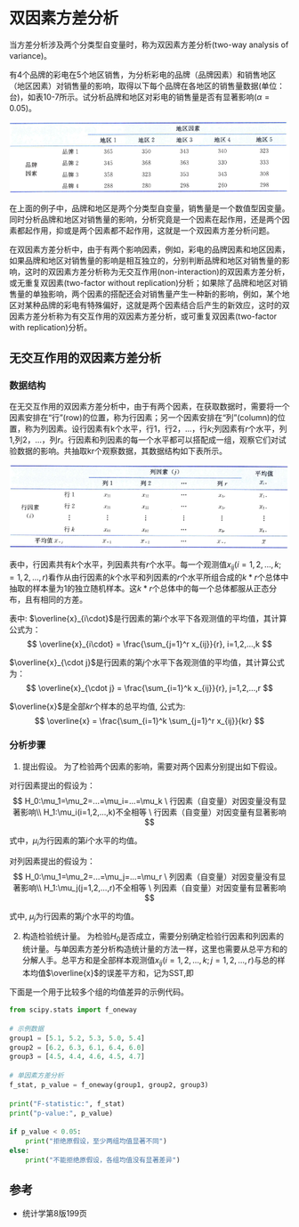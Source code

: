 # 双因素方差分析
当方差分析涉及两个分类型自变量时，称为双因素方差分析(two-way analysis of variance)。


有4个品牌的彩电在5个地区销售，为分析彩电的品牌（品牌因素）和销售地区（地区因素）对销售量的影响，取得以下每个品牌在各地区的销售量数据(单位：台)，如表10-7所示。试分析品牌和地区对彩电的销售量是否有显著影响($\alpha=0.05$)。

![](./3双因素方差分析/1.png)

在上面的例子中，品牌和地区是两个分类型自变量，销售量是一个数值型因变量。同时分析品牌和地区对销售量的影响，分析究竟是一个因素在起作用，还是两个因素都起作用，抑或是两个因素都不起作用，这就是一个双因素方差分析问题。

在双因素方差分析中，由于有两个影响因素，例如，彩电的品牌因素和地区因素，如果品牌和地区对销售量的影响是相互独立的，分别判断品牌和地区对销售量的影响，这时的双因素方差分析称为无交互作用(non-interaction)的双因素方差分析，或无重复双因素(two-factor without replication)分析；如果除了品牌和地区对销售量的单独影响，两个因素的搭配还会对销售量产生一种新的影响，例如，某个地区对某种品牌的彩电有特殊偏好，这就是两个因素结合后产生的新效应，这时的双因素方差分析称为有交互作用的双因素方差分析，或可重复双因素(two-factor with replication)分析。



## 无交互作用的双因素方差分析

### 数据结构

在无交互作用的双因素方差分析中，由于有两个因素，在获取数据时，需要将一个因素安排在“行”(row)的位置，称为行因素；另一个因素安排在“列”(column)的位置，称为列因素。设行因素有k个水平，行1，行2，...，行$k$;列因素有$r$个水平，列1,列2，...，列$r$。行因素和列因素的每一个水平都可以搭配成一组，观察它们对试验数据的影响。共抽取kr个观察数据，其数据结构如下表所示。

![](./3双因素方差分析/2.png)

表中，行因素共有$k$个水平，列因素共有$r$个水平。每一个观测值$x_{ij}(i=1,2,...,k;=1,2,...,r)$看作从由行因素的$k$个水平和列因素的$r$个水平所组合成的$k*r$个总体中抽取的样本量为$1$的独立随机样本。这$k*r$个总体中的每一个总体都服从正态分布，且有相同的方差。

表中: $\overline{x}_{i\cdot}$是行因素的第$i$个水平下各观测值的平均值，其计算公式为：
$$
\overline{x}_{i\cdot} = \frac{\sum_{j=1}^r x_{ij}}{r}, i=1,2,...,k
$$

$\overline{x}_{\cdot j}$是行因素的第$j$个水平下各观测值的平均值，其计算公式为：
$$
\overline{x}_{\cdot j} = \frac{\sum_{i=1}^k x_{ij}}{r}, j=1,2,...,r
$$

$\overline{x}$是全部$kr$个样本的总平均值, 公式为:
$$
\overline{x} = \frac{\sum_{i=1}^k \sum_{j=1}^r x_{ij}}{kr}
$$

### 分析步骤


1. 提出假设。
为了检验两个因素的影响，需要对两个因素分别提出如下假设。

对行因素提出的假设为：
$$
H_0:\mu_1=\mu_2=...=\mu_i=...=\mu_k \ 行因素（自变量）对因变量没有显著影响\\
H_1:\mu_i(i=1,2,...,k)不全相等 \ 行因素（自变量）对因变量有显著影响
$$

式中，$\mu_i$为行因素的第$i$个水平的均值。

对列因素提出的假设为：
$$
H_0:\mu_1=\mu_2=...=\mu_j=...=\mu_r \ 列因素（自变量）对因变量没有显著影响\\
H_1:\mu_j(j=1,2,...,r)不全相等 \ 列因素（自变量）对因变量有显著影响
$$

式中, $\mu_j$为行因素的第$j$个水平的均值。


2. 构造检验统计量。
为检验$H_0$是否成立，需要分别确定检验行因素和列因素的统计量。与单因素方差分析构造统计量的方法一样，这里也需要从总平方和的分解人手。总平方和是全部样本观测值$x_{ij}(i=1,2,...,k;j=1,2,...,r)$与总的样本均值$\overline{x}$的误差平方和，记为SST,即



下面是一个用于比较多个组的均值差异的示例代码。


```python
from scipy.stats import f_oneway

# 示例数据
group1 = [5.1, 5.2, 5.3, 5.0, 5.4]
group2 = [6.2, 6.3, 6.1, 6.4, 6.0]
group3 = [4.5, 4.4, 4.6, 4.5, 4.7]

# 单因素方差分析
f_stat, p_value = f_oneway(group1, group2, group3)

print("F-statistic:", f_stat)
print("p-value:", p_value)

if p_value < 0.05:
    print("拒绝原假设，至少两组均值显著不同")
else:
    print("不能拒绝原假设，各组均值没有显著差异")
```


## 参考

- 统计学第8版199页

